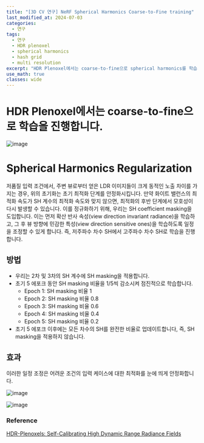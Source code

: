 ```yaml
---
title: "[3D CV 연구] NeRF Spherical Harmonics Coarse-to-Fine training"
last_modified_at: 2024-07-03
categories:
  - 연구
tags:
  - 연구
  - HDR plenoxel
  - spherical harmonics
  - hash grid
  - multi resolution
excerpt: "HDR Plenoxel에서는 coarse-to-fine으로 spherical harmonics를 학습시킵니다."
use_math: true
classes: wide
---
```


# HDR Plenoxel에서는 coarse-to-fine으로 학습을 진행합니다.

![image](https://github.com/sandokim/sandokim.github.io/assets/74639652/05b9c904-8539-4eb9-a955-52085a9caf4a)

# Spherical Harmonics Regularization

저품질 입력 조건에서, 주변 뷰로부터 얻은 LDR 이미지들이 크게 동적인 노출 차이를 가지는 경우, 위의 초기화는 초기 최적화 단계를 안정화시킵니다. 만약 화이트 밸런스의 최적화 속도가 SH 계수의 최적화 속도와 맞지 않으면, 최적화의 후반 단계에서 모호성이 다시 발생할 수 있습니다. 이를 정규화하기 위해, 우리는 SH coefficient masking을 도입합니다. 이는 먼저 확산 반사 속성(view direction invariant radiance)을 학습하고, 그 후 뷰 방향에 민감한 특성(view direction sensitive ones)을 학습하도록 일정을 조정할 수 있게 합니다. 즉, 저주파수 차수 SH에서 고주파수 차수 SH로 학습을 진행합니다.

## 방법

- 우리는 2차 및 3차의 SH 계수에 SH masking을 적용합니다.
- 초기 5 에포크 동안 SH masking 비율을 1/5씩 감소시켜 점진적으로 학습합니다.
  - Epoch 1: SH masking 비율 1
  - Epoch 2: SH masking 비율 0.8
  - Epoch 3: SH masking 비율 0.6
  - Epoch 4: SH masking 비율 0.4
  - Epoch 5: SH masking 비율 0.2
- 초기 5 에포크 이후에는 모든 차수의 SH를 완전한 비율로 업데이트합니다, 즉, SH masking을 적용하지 않습니다.

## 효과

이러한 일정 조정은 어려운 조건의 입력 케이스에 대한 최적화를 눈에 띄게 안정화합니다.

![image](https://github.com/sandokim/sandokim.github.io/assets/74639652/ad7c48a1-e33c-4be9-9b72-05e37d36f650)

![image](https://github.com/sandokim/sandokim.github.io/assets/74639652/0d8f5c24-f54e-4680-9238-3da5d1ae5a2a)




### Reference
[HDR-Plenoxels: Self-Calibrating High Dynamic Range Radiance Fields](https://hdr-plenoxels.github.io/)


